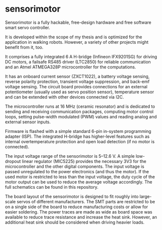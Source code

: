 # sensorimotor
Sensorimotor is a fully hackable, free-design hardware and free software smart servo controller.

It is developed within the scope of my thesis and is optimized for the application in
walking robots. However, a variety of other projects might benefit from it, too.

It comprises a fully integrated 6 A H-bridge (Infineon IFX9201SG) for
driving DC motors, a failsafe RS485 driver (LTC2850) for reliable communication and an Atmel
ATMEGA328P microcontroller for the computations. 

It has an onboard current sensor (ZXCT1022), a battery voltage sensing, reverse polarity protection, transient voltage
suppression, and back-emf voltage sensing. The circuit board provides connections for
an external potentiometer (usually used as servo position sensor), temperature sensor and can be extended with other devices connected via I2C.

The microcontroller runs at 16 MHz (ceramic resonator) and is dedicated to sending and receiving communication packages, computing motor control loops, setting
pulse-width modulated (PWM) values and reading analog and external sensor inputs.

Firmware is flashed with a simple standard 6-pin in-system programming adapter (ISP). The integrated H-bridge has higher-level features such as internal overtemperature protection and open load detection (if no motor is connected). 

The input voltage range of the sensorimotor is 5–12.6 V. A simple low-dropout linear regulator (MIC5225) provides the necessary 3V3 for the microcontroller and the other digital components. The input voltage is passed unregulated to the power electronics (and thus the motor). If the used motor is restricted to less than the input
voltage, the duty cycle of the motor output can be used to reduce the average voltage accordingly. The full schematics can be found in this repository.

The board layout of the sensorimotor is designed to fit roughly into large-scale servos of different manufacturers. The SMT parts are restricted to be on a single side of the board to reduce manufacturing costs or allow for easier soldering. The power traces are made as wide as board space was available to reduce trace resistance and increase the heat sink. However, an additional heat sink should be considered when driving heavier loads.
